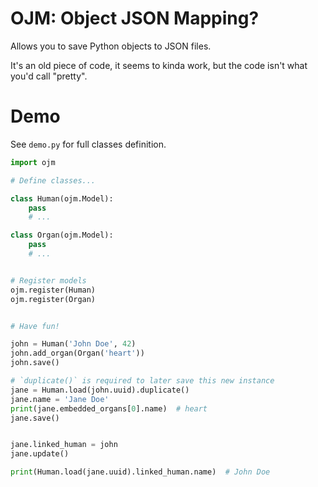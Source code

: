 # OJM: Object JSON Mapping?

Allows you to save Python objects to JSON files.

It's an old piece of code, it seems to kinda work, but the code isn't what you'd call "pretty".

# Demo

See `demo.py` for full classes definition.

```python
import ojm

# Define classes...

class Human(ojm.Model):
    pass
    # ...

class Organ(ojm.Model):
    pass
    # ...


# Register models
ojm.register(Human)
ojm.register(Organ)


# Have fun!

john = Human('John Doe', 42)
john.add_organ(Organ('heart'))
john.save()

# `duplicate()` is required to later save this new instance
jane = Human.load(john.uuid).duplicate()
jane.name = 'Jane Doe'
print(jane.embedded_organs[0].name)  # heart
jane.save()


jane.linked_human = john
jane.update()

print(Human.load(jane.uuid).linked_human.name)  # John Doe

```
